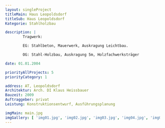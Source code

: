 ```yaml
---
layout: singleProject
titleMain: Haus Leopoldsdorf
titleSub: Haus Leopoldsdorf
Kategorie: Stahlholzbau

description: |
        Tragwerk:

        EG: Stahlbeton, Mauerwerk, Auskragung Leichtbau.

        OG: Stahl-Holzbau, Auskragung 5m, Holzfachwerksträger

date: 01.01.2004

priorityAllProjects: 5
priorityCategory: 1

address: AT, Leopoldsdorf
Architektur: Arch. DI Klaus Heissbauer
Bauzeit: 2009
Auftraggeber: privat
Leistung: Konstruktionsentwurf, Ausführungsplanung

imgMain: main.jpg
imgGallery: [ 'img01.jpg', 'img02.jpg', 'img03.jpg', 'img04.jpg', 'img05.jpg']
---
```

